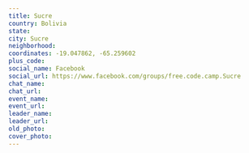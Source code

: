 ```yaml
---
title: Sucre
country: Bolivia
state: 
city: Sucre
neighborhood: 
coordinates: -19.047862, -65.259602
plus_code:
social_name: Facebook
social_url: https://www.facebook.com/groups/free.code.camp.Sucre
chat_name:
chat_url:
event_name:
event_url:
leader_name:
leader_url:
old_photo: 
cover_photo:
---
```

